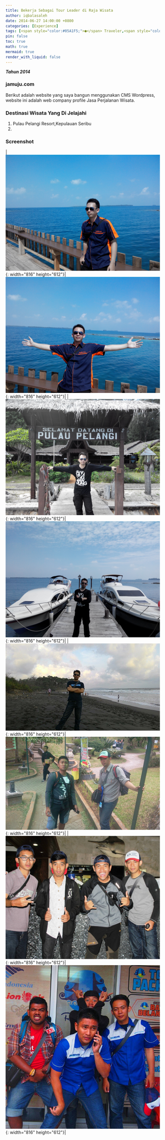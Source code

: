 ```yaml
---
title: Bekerja Sebagai Tour Leader di Raja Wisata
author: iqbalasaleh
date: 2014-06-27 14:00:00 +0800
categories: [Experience]
tags: [<span style="color:#05A1F5;">●</span> Traveler,<span style="color:#F50505;">●</span> Tour Leader]
pin: false
toc: true
math: true
mermaid: true
render_with_liquid: false
---
```


***Tahun 2014***

### jamuju.com
Berikut adalah website yang saya bangun menggunakan CMS Wordpress, website ini adalah web company profile Jasa Perjalanan Wisata.

### Destinasi Wisata Yang Di Jelajahi
1. Pulau Pelangi Resort,Kepulauan Seribu
2. 

### Screenshot

|![pelangi1](/assets/img/posts_images/2014607111131-pelangi1.jpg){: width="816" height="612"}|![pelangi2](/assets/img/posts_images/2014607111137-pelangi2.jpg){: width="816" height="612"}|
|![pelangi3](/assets/img/posts_images/2014608122425-pelangi3.jpg){: width="816" height="612"}|![pelangi4](/assets/img/posts_images/2014608122515-pelangi4.jpg){: width="816" height="612"}|
|![rawis4](/assets/img/posts_images/rawis-pangandaran.jpg){: width="816" height="612"}|![rawis2](/assets/img/posts_images/rawis-cikole.jpg){: width="816" height="612"}|
|![rawis3](/assets/img/posts_images/rawis-pputri.jpg){: width="816" height="612"}|![rawis1](/assets/img/posts_images/rawis-go.jpg){: width="816" height="612"}|
